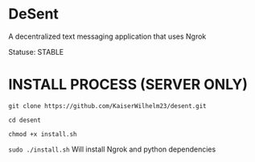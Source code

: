 # DeSent

A decentralized text messaging application that uses Ngrok 

Statuse: STABLE

# INSTALL PROCESS (SERVER ONLY)

```git clone https://github.com/KaiserWilhelm23/desent.git ```

``` cd desent ```

``` chmod +x install.sh ``` 

``` sudo ./install.sh ``` Will install Ngrok and python dependencies
